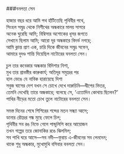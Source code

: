 ###বনলতা সেন

হাজার বছর ধরে আমি পথ হাঁটিতেছি পৃথিবীর পথে,   
সিংহল সমুদ্র থেকে নিশীথের অন্ধকারে মালয় সাগরে   
অনেক ঘুরেছি আমি; বিম্বিসার অশোকের ধূসর জগতে   
সেখানে ছিলাম আমি; আরো দূর অন্ধকারে বিদর্ভ নগরে;   
আমি ক্লান্ত প্রাণ এক, চারি দিকে জীবনের সমুদ্র সফেন,   
আমারে দুদণ্ড শান্তি দিয়েছিল নাটোরের বনলতা সেন।

চুল তার কবেকার অন্ধকার বিদিশার নিশা,   
মুখ তার শ্রাবস্তীর কারুকার্য; অতিদূর সমুদ্রের পর   
হাল ভেঙে যে নাবিক হারায়েছে দিশা   
সবুজ ঘাসের দেশ যখন সে চোখে দেখে দারুচিনি—দ্বীপের ভিতর,   
তেমনি দেখেছি তারে অন্ধকারে; বলেছে সে, ‘এতোদিন কোথায় ছিলেন?’   
পাখির নীড়ের মতো চোখ তুলে নাটোরের বনলতা সেন।

সমস্ত দিনের শেষে শিশিরের শব্দের মতন সন্ধ্যা আসে;   
ডানার রৌদ্রের গন্ধ মুছে ফেলে চিল;   
পৃথিবীর সব রঙ নিভে গেলে পান্ডুলিপি করে আয়োজন   
তখন গল্পের তরে জোনাকির রঙে ঝিলমিল;   
সব পাখি ঘরে আসে—সব নদী—ফুরায় এ-জীবনের সব লেনদেন;   
থাকে শুধু অন্ধকার, মুখোমুখি বসিবার বনলতা সেন।
